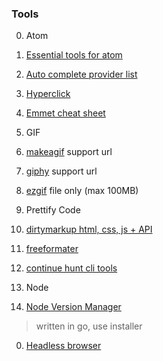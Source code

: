 ### Tools

0.  Atom


  0. [Essential tools for atom](https://www.sitepoint.com/10-essential-atom-add-ons/)
  0. [Auto complete provider list](https://github.com/atom/autocomplete-plus/wiki/Autocomplete-Providers)
  0. [Hyperclick](https://atom.io/packages/hyperclick)
  0. [Emmet cheat sheet](https://docs.emmet.io/cheat-sheet/)


0.  GIF

  0.  [makeagif](http://makeagif.com/video-to-gif) support url
  0.  [giphy](https://giphy.com/create/gifmaker) support url
  0.  [ezgif](https://giphy.com/create/gifmaker) file only (max 100MB)


0.  Prettify Code

  0.  [dirtymarkup html, css, js + API](https://dirtymarkup.com/)
  0.  [freeformater](https://www.freeformatter.com)
  0.  [continue hunt cli tools](https://www.google.co.id/search?q=html+pretty+print+npm&oq=html+pretty+print+npm&gs_l=psy-ab.3..33i22i29i30k1.12784.15800.0.16882.9.9.0.0.0.0.283.1215.2j4j2.8.0....0...1.1.64.psy-ab..1.8.1211...0j35i39k1j0i22i10i30k1.7WO0l7iA_WE)


0. Node

  0.  [Node Version Manager](https://github.com/coreybutler/nvm-windows)
  >  written in go, use installer

0.  [Headless browser](https://github.com/dhamaniasad/HeadlessBrowsers)
